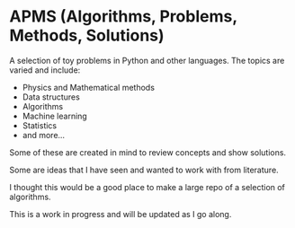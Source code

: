 # APMS (Algorithms, Problems, Methods, Solutions)
A selection of toy problems in Python and other languages. The topics are varied and include:

* Physics and Mathematical methods
* Data structures
* Algorithms
* Machine learning
* Statistics
* and more...

Some of these are created in mind to review concepts and show solutions. 

Some are ideas that I have seen and wanted to work with from literature. 

I thought this would be a good place to make a large repo of a selection of algorithms.

This is a work in progress and will be updated as I go along.
